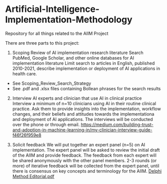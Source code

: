 # Artificial-Intelligence-Implementation-Methodology 
Repository for all things related to the AIIM Project

There are three parts to this project: 

1. Scoping Review of AI implementation research literature
Search PubMed, Google Scholar, and other online databases for AI implementation literature
Limit search to articles in English, published 2010-2021, describe implementation or deployment of AI applications in health care.
  - See Scoping_Review_Search_Strategy
  - See .pdf and .xlsx files containing Bollean phrases for the search results

2. Interview AI experts and clinician that use AI in clinical practice
Interview a minimum of n=10 clinicians using AI in their routine clinical practice. Ask them to provide insights into the implementation, workflow changes, and
their beliefs and attitudes towards the implementationa and deployment of AI applications. The interviews will be conducted over the phone or through email. 
https://medium.com/building-trust-and-adoption-in-machine-learning-in/my-clinician-interview-guide-f46f26f959e8 

3. Solicit feedback 
We will put together an expert panel (n=5) on AI implementation. The expert panel will be asked to review the initial draft of the AIIM and provide feedback. 
The feedback from each expert will be shared anonymously with the other panel members. 2-3 rounds (or more) of iterative feedback will be collected from the expert panel, until there is consensus on key concepts and terminology for the AIIM. 
[Delphi Method Editorial.pdf](https://github.com/dbgwen/Artificial-Intelligence-Implementation-Model/files/7033163/Delphi.Method.Editorial.pdf)

